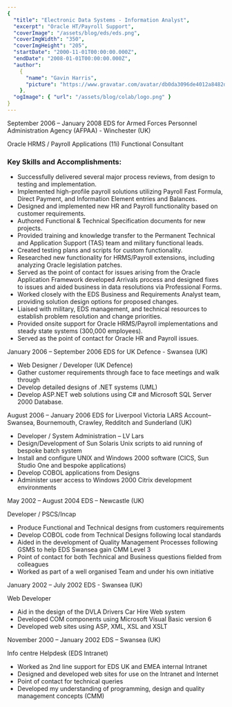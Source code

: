 ```yaml
---
{
  "title": "Electronic Data Systems - Information Analyst",
  "excerpt": "Oracle HT/Payroll Support",
  "coverImage": "/assets/blog/eds/eds.png",
  "coverImgWidth": "350",
  "coverImgHeight": "205",
  "startDate": "2000-11-01T00:00:00.000Z",
  "endDate": "2008-01-01T00:00:00.000Z",
  "author":
    {
      "name": "Gavin Harris",
      "picture": "https://www.gravatar.com/avatar/db0da3096de4012a8482db72d561a279"
    },
  "ogImage": { "url": "/assets/blog/colab/logo.png" }
}
---
```


September 2006 – January 2008
EDS for Armed Forces Personnel Administration Agency (AFPAA) - Winchester (UK)

Oracle HRMS / Payroll Applications (11i) Functional Consultant

<h3>Key Skills and Accomplishments:</h3>
<ul>
<li>Successfully delivered several major process reviews, from design to testing and implementation.</li>
<li>Implemented high-profile payroll solutions utilizing Payroll Fast Formula, Direct Payment, and Information Element entries and Balances.</li>
<li>Designed and implemented new HR and Payroll functionality based on customer requirements.</li>
<li>Authored Functional & Technical Specification documents for new projects.</li>
<li>Provided training and knowledge transfer to the Permanent Technical and Application Support (TAS) team and military functional leads.</li>
<li>Created testing plans and scripts for custom functionality.</li>
<li>Researched new functionality for HRMS/Payroll extensions, including analyzing Oracle legislation patches.</li>
<li>Served as the point of contact for issues arising from the Oracle Application Framework developed Arrivals process and designed fixes to issues and aided business in data resolutions via Professional Forms.</li>
<li>Worked closely with the EDS Business and Requirements Analyst team, providing solution design options for proposed changes.</li>
<li>Liaised with military, EDS management, and technical resources to establish problem resolution and change priorities.</li>
<li>Provided onsite support for Oracle HRMS/Payroll implementations and steady state systems (300,000 employees).</li>
<li>Served as the point of contact for Oracle HR and Payroll issues.</li>
</ul>

January 2006 – September 2006
EDS for UK Defence - Swansea (UK)

<ul>
<li>Web Designer / Developer (UK Defence)</li>
<li>Gather customer requirements through face to face meetings and walk through</li>
<li>Develop detailed designs of .NET systems (UML)</li>
<li>Develop ASP.NET web solutions using C# and Microsoft SQL Server 2000 Database.</li>
</ul>
August 2006 – January 2006
EDS for Liverpool Victoria LARS Account– Swansea, Bournemouth, Crawley, Redditch and Sunderland (UK)
<ul>
<li>Developer / System Administration – LV Lars</li>
<li>Design/Development of Sun Solaris Unix scripts to aid running of bespoke batch system</li>
<li>Install and configure UNIX and Windows 2000 software (CICS, Sun Studio One and bespoke applications)</li>
<li>Develop COBOL applications from Designs</li>
<li>Administer user access to Windows 2000 Citrix development environments</li>
</ul>

May 2002 – August 2004
EDS – Newcastle (UK)

Developer / PSCS/Incap

<ul>
<li>Produce Functional and Technical designs from customers requirements</li>
<li>Develop COBOL code from Technical Designs following local standards</li>
<li>Aided in the development of Quality Management Processes following GSMS to help EDS Swansea gain CMM Level 3</li>
<li>Point of contact for both Technical and Business questions fielded from colleagues</li>
<li>Worked as part of a well organised Team and under his own initiative</li>
</ul>
January 2002 – July 2002
EDS - Swansea (UK)

Web Developer

<ul>
<li>Aid in the design of the DVLA Drivers Car Hire Web system</li>
<li>Developed COM components using Microsoft Visual Basic version 6</li>
<li>Developed web sites using ASP, XML, XSL and XSLT</li>
</ul>

November 2000 – January 2002
EDS – Swansea (UK)

Info centre Helpdesk (EDS Intranet)

<ul>
<li>Worked as 2nd line support for EDS UK and EMEA internal Intranet</li>
<li>Designed and developed web sites for use on the Intranet and Internet</li>
<li>Point of contact for technical queries</li>
<li>Developed my understanding of programming, design and quality management concepts (CMM)</li>
</ul>
